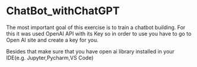 # ChatBot_withChatGPT
The most important goal of this exercise is to train a chatbot building. For this it was used OpenAI API with its Key so in order to use you have to go to Open AI site and create a key for you.

Besides that make sure that you have open ai library installed in your IDE(e.g. Jupyter,Pycharm,VS Code)

